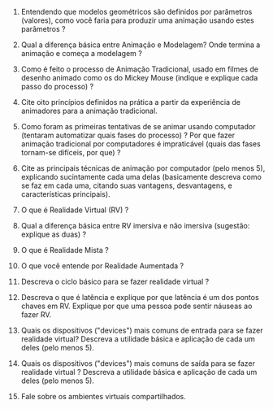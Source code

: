 1. Entendendo que modelos geométricos são definidos por parâmetros (valores), como você faria para produzir uma animação usando estes parâmetros ?

2. Qual a diferença básica entre Animação e Modelagem? Onde termina a animação e começa a modelagem ?

3. Como é feito o processo de Animação Tradicional, usado em filmes de desenho animado como os do Mickey Mouse (indique e explique cada passo do processo) ?

4. Cite oito princípios definidos na prática a partir da experiência de animadores para a animação tradicional.

5. Como foram as primeiras tentativas de se animar usando computador (tentaram automatizar quais fases do processo) ? Por que fazer animação tradicional por computadores é impraticável (quais das fases tornam-se difíceis, por que) ? 

6. Cite as principais técnicas de animação por computador (pelo menos 5), explicando sucintamente cada uma delas (basicamente descreva como se faz em cada uma, citando suas vantagens, desvantagens, e características principais).

7. O que é Realidade Virtual (RV) ?

8. Qual a diferença básica entre RV imersiva e não imersiva (sugestão: explique as duas) ?

9. O que é Realidade Mista ?

10. O que você entende por Realidade Aumentada ?

11. Descreva o ciclo básico para se fazer realidade virtual ?

12. Descreva o que é latência e explique por que latência é um dos pontos chaves em RV. Explique por que uma pessoa pode sentir náuseas ao fazer RV.

13. Quais os dispositivos ("devices") mais comuns de entrada para se fazer realidade virtual? Descreva a utilidade básica e aplicação de cada um deles (pelo menos 5).

14. Quais os dispositivos ("devices") mais comuns de saída para se fazer realidade virtual ? Descreva a utilidade básica e aplicação de cada um deles (pelo menos 5).

15. Fale sobre os ambientes virtuais compartilhados.
